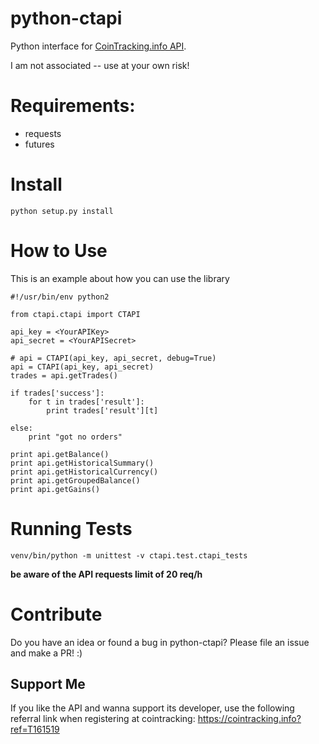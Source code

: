 # python-ctapi

Python interface for [CoinTracking.info API](https://cointracking.info/api/api.php).

I am not associated -- use at your own risk!

# Requirements:

* requests
* futures

# Install
```
python setup.py install
```

# How to Use

This is an example about how you can use the library
```
#!/usr/bin/env python2

from ctapi.ctapi import CTAPI

api_key = <YourAPIKey>
api_secret = <YourAPISecret>

# api = CTAPI(api_key, api_secret, debug=True)
api = CTAPI(api_key, api_secret)
trades = api.getTrades()

if trades['success']:
    for t in trades['result']:
        print trades['result'][t]

else:
    print "got no orders"
    
print api.getBalance()
print api.getHistoricalSummary()
print api.getHistoricalCurrency()
print api.getGroupedBalance()
print api.getGains()
```

# Running Tests
```
venv/bin/python -m unittest -v ctapi.test.ctapi_tests
```
**be aware of the API requests limit of 20 req/h**

# Contribute
Do you have an idea or found a bug in python-ctapi? Please file an issue and make a PR! :)

## Support Me
If you like the API and wanna support its developer, use the following referral link when registering at cointracking: https://cointracking.info?ref=T161519



